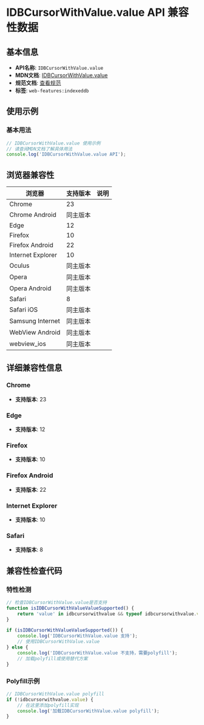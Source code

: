 # IDBCursorWithValue.value API 兼容性数据

## 基本信息

- **API名称**: `IDBCursorWithValue.value`
- **MDN文档**: [IDBCursorWithValue.value](https://developer.mozilla.org/docs/Web/API/IDBCursorWithValue/value)
- **规范文档**: [查看规范](https://w3c.github.io/IndexedDB/#ref-for-dom-idbcursorwithvalue-value①)
- **标签**: `web-features:indexeddb`

## 使用示例

### 基本用法

```javascript
// IDBCursorWithValue.value 使用示例
// 请查阅MDN文档了解具体用法
console.log('IDBCursorWithValue.value API');
```

## 浏览器兼容性

| 浏览器 | 支持版本 | 说明 |
|--------|----------|------|
| Chrome | 23 |  |
| Chrome Android | 同主版本 |  |
| Edge | 12 |  |
| Firefox | 10 |  |
| Firefox Android | 22 |  |
| Internet Explorer | 10 |  |
| Oculus | 同主版本 |  |
| Opera | 同主版本 |  |
| Opera Android | 同主版本 |  |
| Safari | 8 |  |
| Safari iOS | 同主版本 |  |
| Samsung Internet | 同主版本 |  |
| WebView Android | 同主版本 |  |
| webview_ios | 同主版本 |  |

## 详细兼容性信息

### Chrome

- **支持版本**: 23

### Edge

- **支持版本**: 12

### Firefox

- **支持版本**: 10

### Firefox Android

- **支持版本**: 22

### Internet Explorer

- **支持版本**: 10

### Safari

- **支持版本**: 8

## 兼容性检查代码

### 特性检测

```javascript
// 检查IDBCursorWithValue.value是否支持
function isIDBCursorWithValueValueSupported() {
    return 'value' in idbcursorwithvalue && typeof idbcursorwithvalue.value === 'function';
}

if (isIDBCursorWithValueValueSupported()) {
    console.log('IDBCursorWithValue.value 支持');
    // 使用IDBCursorWithValue.value
} else {
    console.log('IDBCursorWithValue.value 不支持，需要polyfill');
    // 加载polyfill或使用替代方案
}
```

### Polyfill示例

```javascript
// IDBCursorWithValue.value polyfill
if (!idbcursorwithvalue.value) {
    // 在这里添加polyfill实现
    console.log('加载IDBCursorWithValue.value polyfill');
}
```

